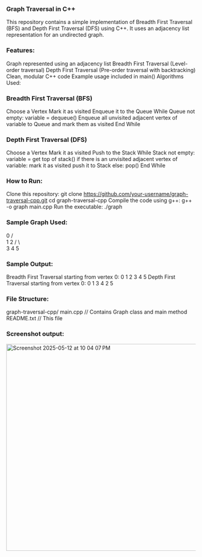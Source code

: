 ### Graph Traversal in C++
This repository contains a simple implementation of Breadth First Traversal (BFS) and Depth First Traversal (DFS) using C++. It uses an adjacency list representation for an undirected graph.

### Features:
Graph represented using an adjacency list
Breadth First Traversal (Level-order traversal)
Depth First Traversal (Pre-order traversal with backtracking)
Clean, modular C++ code
Example usage included in main()
Algorithms Used:

### Breadth First Traversal (BFS)
Choose a Vertex
Mark it as visited
Enqueue it to the Queue
While Queue not empty:
variable = dequeue()
Enqueue all unvisited adjacent vertex of variable to Queue and mark them as visited
End While

### Depth First Traversal (DFS)
Choose a Vertex
Mark it as visited
Push to the Stack
While Stack not empty:
variable = get top of stack()
if there is an unvisited adjacent vertex of variable:
mark it as visited
push it to Stack
else:
pop()
End While

### How to Run:

Clone this repository:
git clone https://github.com/your-username/graph-traversal-cpp.git
cd graph-traversal-cpp
Compile the code using g++:
g++ -o graph main.cpp
Run the executable:
./graph
### Sample Graph Used:
 0
/ \
1 2
/ \ \
3 4 5
### Sample Output:
Breadth First Traversal starting from vertex 0: 0 1 2 3 4 5
Depth First Traversal starting from vertex 0: 0 1 3 4 2 5

### File Structure:
graph-traversal-cpp/
main.cpp // Contains Graph class and main method
README.txt // This file

### Screenshot output:
<img width="551" alt="Screenshot 2025-05-12 at 10 04 07 PM" src="https://github.com/user-attachments/assets/ab3994c8-0daa-4acc-b44c-f70e12f36c7c" />





